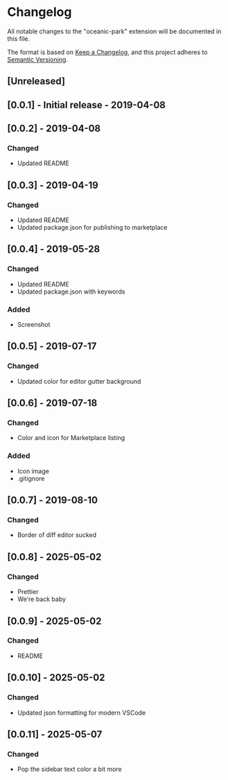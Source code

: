 # Changelog

All notable changes to the "oceanic-park" extension will be documented in this file.

The format is based on [Keep a Changelog](https://keepachangelog.com/en/1.0.0/),
and this project adheres to [Semantic Versioning](https://semver.org/spec/v2.0.0.html).

## [Unreleased]

## [0.0.1] - Initial release - 2019-04-08

## [0.0.2] - 2019-04-08

### Changed

- Updated README

## [0.0.3] - 2019-04-19

### Changed

- Updated README
- Updated package.json for publishing to marketplace

## [0.0.4] - 2019-05-28

### Changed

- Updated README
- Updated package.json with keywords

### Added

- Screenshot

## [0.0.5] - 2019-07-17

### Changed

- Updated color for editor gutter background

## [0.0.6] - 2019-07-18

### Changed

- Color and icon for Marketplace listing

### Added

- Icon image
- .gitignore

## [0.0.7] - 2019-08-10

### Changed

- Border of diff editor sucked

## [0.0.8] - 2025-05-02

### Changed

- Prettier
- We're back baby

## [0.0.9] - 2025-05-02

### Changed

- README

## [0.0.10] - 2025-05-02

### Changed

- Updated json formatting for modern VSCode

## [0.0.11] - 2025-05-07

### Changed

- Pop the sidebar text color a bit more
